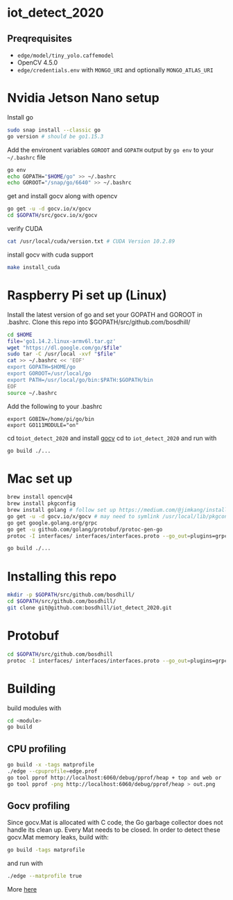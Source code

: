 # iot_detect_2020


## Preqrequisites
- `edge/model/tiny_yolo.caffemodel`
- OpenCV 4.5.0
- `edge/credentials.env` with `MONGO_URI` and optionally `MONGO_ATLAS_URI` 

# Nvidia Jetson Nano setup
Install go

``` sh
sudo snap install --classic go
go version # should be go1.15.3
```

Add the environent variables `GOROOT` and `GOPATH` output by `go env` to your `~/.bashrc` file

``` sh
go env
echo GOPATH="$HOME/go" >> ~/.bashrc
echo GOROOT="/snap/go/6640" >> ~/.bashrc
```

get and install gocv along with opencv

``` sh
go get -u -d gocv.io/x/gocv
cd $GOPATH/src/gocv.io/x/gocv
```
verify CUDA

``` sh
cat /usr/local/cuda/version.txt # CUDA Version 10.2.89
```
install gocv with cuda support

``` sh
make install_cuda
```


# Raspberry Pi set up (Linux)

Install the latest version of go and set your GOPATH and GOROOT in .bashrc. Clone this repo into $GOPATH/src/github.com/bosdhill/

``` sh
cd $HOME
file='go1.14.2.linux-armv6l.tar.gz'
wget "https://dl.google.com/go/$file"
sudo tar -C /usr/local -xvf "$file"
cat >> ~/.bashrc << 'EOF'
export GOPATH=$HOME/go
export GOROOT=/usr/local/go
export PATH=/usr/local/go/bin:$PATH:$GOPATH/bin
EOF
source ~/.bashrc
```

Add the following to your .bashrc

```
export GOBIN=/home/pi/go/bin
export GO111MODULE="on"
```

cd to`iot_detect_2020` and install [gocv](https://gocv.io/getting-started/linux/)
cd to `iot_detect_2020` and run with

``` sh
go build ./...
```

# Mac set up
``` sh
brew install opencv@4
brew install pkgconfig
brew install golang # follow set up https://medium.com/@jimkang/install-go-on-mac-with-homebrew-5fa421fc55f5
go get -u -d gocv.io/x/gocv # may need to symlink /usr/local/lib/pkgconfig/opencv4.pc
go get google.golang.org/grpc
go get -u github.com/golang/protobuf/protoc-gen-go
protoc -I interfaces/ interfaces/interfaces.proto --go_out=plugins=grpc:interfaces

go build ./...
```


# Installing this repo
``` sh
mkdir -p $GOPATH/src/github.com/bosdhill/
cd $GOPATH/src/github.com/bosdhill/
git clone git@github.com:bosdhill/iot_detect_2020.git
```

# Protobuf
``` sh
cd $GOPATH/src/github.com/bosdhill
protoc -I interfaces/ interfaces/interfaces.proto --go_out=plugins=grpc:interfaces
```

# Building

build modules with
``` sh
cd <module>
go build
```

## CPU profiling
``` sh
go build -x -tags matprofile
./edge --cpuprofile=edge.prof
go tool pprof http://localhost:6060/debug/pprof/heap + top and web or
go tool pprof -png http://localhost:6060/debug/pprof/heap > out.png
```

## Gocv profiling
Since gocv.Mat is allocated with C code, the Go garbage collector does not handle its clean up. Every Mat needs to be closed. 
In order to detect these gocv.Mat memory leaks, build with:
```sh
go build -tags matprofile
```
and run with
```sh
./edge --matprofile true
```
More [here](https://gocv.io/blog/2018-11-28-opencv-4-support-and-custom-profiling/)
